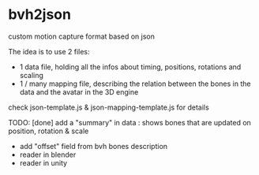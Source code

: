 bvh2json
========

custom motion capture format based on json

The idea is to use 2 files:
- 1 data file, holding all the infos about timing, positions, rotations and scaling
- 1 / many mapping file, describing the relation between the bones in the data and the avatar in the 3D engine

check json-template.js & json-mapping-template.js for details

TODO:
[done] add a "summary" in data : shows bones that are updated on position, rotation & scale
- add "offset" field from bvh bones description
- reader in blender
- reader in unity
